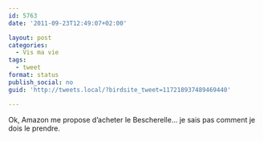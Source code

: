 ```yaml
---
id: 5763
date: '2011-09-23T12:49:07+02:00'

layout: post
categories:
  - Vis ma vie
tags:
  - tweet
format: status
publish_social: no
guid: 'http://tweets.local/?birdsite_tweet=117218937489469440'

---
```


Ok, Amazon me propose d’acheter le Bescherelle… je sais pas comment je dois le prendre.